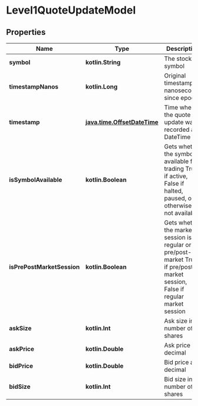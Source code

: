 
# Level1QuoteUpdateModel

## Properties
| Name | Type | Description | Notes |
| ------------ | ------------- | ------------- | ------------- |
| **symbol** | **kotlin.String** | The stock symbol |  [optional] |
| **timestampNanos** | **kotlin.Long** | Original timestamp in nanoseconds since epoch |  [optional] |
| **timestamp** | [**java.time.OffsetDateTime**](java.time.OffsetDateTime.md) | Time when the quote update was recorded as DateTime |  [optional] |
| **isSymbolAvailable** | **kotlin.Boolean** | Gets whether the symbol is available for trading True if active, False if halted, paused, or otherwise not available |  [optional] |
| **isPrePostMarketSession** | **kotlin.Boolean** | Gets whether the market session is regular or pre/post-market True if pre/post-market session, False if regular market session |  [optional] |
| **askSize** | **kotlin.Int** | Ask size in number of shares |  [optional] |
| **askPrice** | **kotlin.Double** | Ask price as decimal |  [optional] |
| **bidPrice** | **kotlin.Double** | Bid price as decimal |  [optional] |
| **bidSize** | **kotlin.Int** | Bid size in number of shares |  [optional] |



